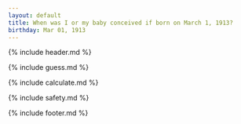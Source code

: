 ```yaml
---
layout: default
title: When was I or my baby conceived if born on March 1, 1913?
birthday: Mar 01, 1913
---
```


{% include header.md %}

{% include guess.md %}

{% include calculate.md %}

{% include safety.md %}

{% include footer.md %}



